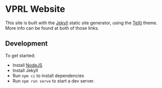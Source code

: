 # VPRL Website

This site is built with the [Jekyll](https://jekyllrb.com/docs/) static site generator, using the [TeXt](https://github.com/kitian616/jekyll-TeXt-theme) theme. More info can be found at both of those links.

## Development

To get started:

- Install [NodeJS](https://nodejs.org/en/download/)
- Install Jekyll
- Run `npm ci` to install dependencies
- Run `npm run serve` to start a dev server. 
